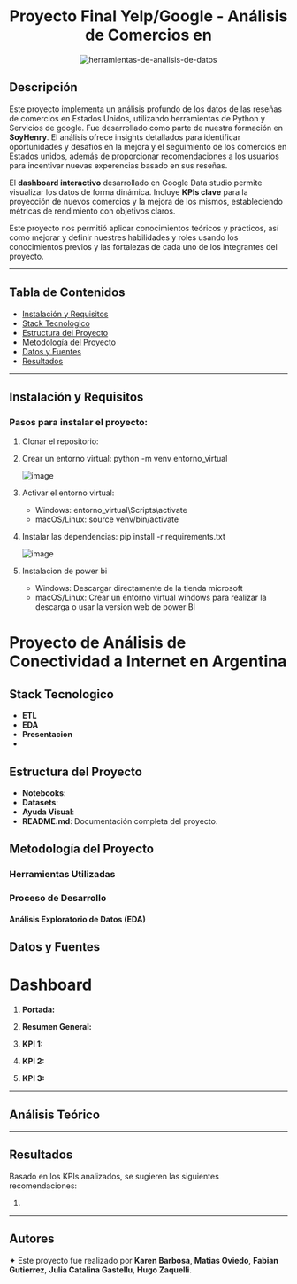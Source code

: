 <h1 align="center"><strong>Proyecto Final Yelp/Google - Análisis de Comercios en </strong></h1>  

<p align="center">
  <img src="https://github.com/user-attachments/assets/e76e31f4-53b6-4546-9a21-11e0b1e8c4ee" alt="herramientas-de-analisis-de-datos">
</p>

## Descripción

Este proyecto implementa un análisis profundo de los datos de las reseñas de comercios en Estados Unidos, utilizando herramientas de Python y Servicios de google. Fue desarrollado como parte de nuestra formación en **SoyHenry**. El análisis ofrece insights detallados para identificar oportunidades y desafíos en la mejora y el seguimiento de los comercios en Estados unidos, además de proporcionar recomendaciones a los usuarios para incentivar nuevas experencias basado en sus reseñas.

El **dashboard interactivo** desarrollado en Google Data studio permite visualizar los datos de forma dinámica. Incluye **KPIs clave** para la proyección de nuevos comercios y la mejora de los mismos, estableciendo métricas de rendimiento con objetivos claros.

Este proyecto nos permitió aplicar conocimientos teóricos y prácticos, así como mejorar y definir nuestres habilidades y roles usando los conocimientos previos y las fortalezas de cada uno de los integrantes del proyecto.

---

## Tabla de Contenidos

- [Instalación y Requisitos](#instalación-y-requisitos)
- [Stack Tecnologico](#stack-tecnologica)
- [Estructura del Proyecto](#estructura-del-proyecto)
- [Metodología del Proyecto](#metodología-del-proyecto)
- [Datos y Fuentes](#datos-y-fuentes)
- [Resultados](#resultados)

---

## Instalación y Requisitos

### Pasos para instalar el proyecto:

1. Clonar el repositorio:
   
    

3. Crear un entorno virtual: python -m venv entorno_virtual

     ![image](https://github.com/user-attachments/assets/b3223ca8-8dba-49a9-970d-775d2a9da147)

4. Activar el entorno virtual:
     - Windows: entorno_virtual\Scripts\activate 
     - macOS/Linux: source venv/bin/activate

5. Instalar las dependencias: pip install -r requirements.txt
     
     ![image](https://github.com/user-attachments/assets/5846bbe4-1f82-42a6-b6f3-9b02cbd2bc82)
     
6. Instalacion de power bi
     - Windows: Descargar directamente de la tienda microsoft
     - macOS/Linux: Crear un entorno virtual windows para realizar la descarga o usar la version web de power BI


# Proyecto de Análisis de Conectividad a Internet en Argentina
## Stack Tecnologico
- **ETL**
- **EDA**
- **Presentacion**
- 
## Estructura del Proyecto

- **Notebooks**:
- **Datasets**:
- **Ayuda Visual**:  
- **README.md**: Documentación completa del proyecto.

## Metodología del Proyecto

### Herramientas Utilizadas


### Proceso de Desarrollo

#### Análisis Exploratorio de Datos (EDA)


## Datos y Fuentes


# Dashboard

1. **Portada:** 

2. **Resumen General:**  


3. **KPI 1:**  


4. **KPI 2:**  
   

5. **KPI 3:**  


---

## Análisis Teórico


---

## Resultados

Basado en los KPIs analizados, se sugieren las siguientes recomendaciones:

1. 

---

## Autores

✦ Este proyecto fue realizado por **Karen Barbosa**, **Matias Oviedo**, **Fabian Gutierrez**, **Julia Catalina Gastellu**, **Hugo Zaquelli**.

